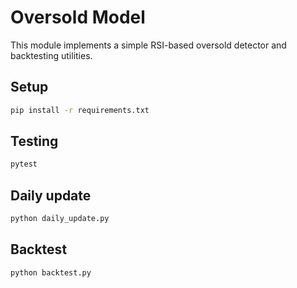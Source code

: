 # Oversold Model

This module implements a simple RSI-based oversold detector and backtesting utilities.

## Setup

```bash
pip install -r requirements.txt
```

## Testing

```bash
pytest
```

## Daily update

```bash
python daily_update.py
```

## Backtest

```bash
python backtest.py
```
